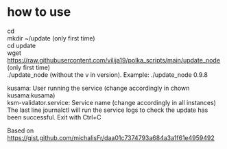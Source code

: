 # how to use

cd  
mkdir ~/update (only first time)  
cd update  
wget https://raw.githubusercontent.com/vilija19/polka_scripts/main/update_node   (only first time)  
./update_node <version> (without the v in version). Example: ./update_node 0.9.8  
  
kusama: User running the service (change accordingly in chown kusama:kusama)  
ksm-validator.service: Service name (change accordingly in all instances)  
The last line journalctl will run the service logs to check the update has been successful. Exit with Ctrl+C  

Based on https://gist.github.com/michalisFr/daa01c7374793a684a3a1f61e4959492
